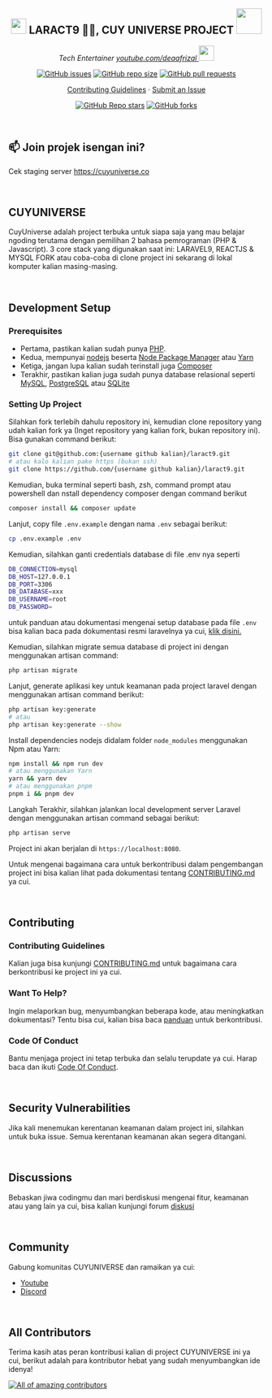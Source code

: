<h2 align="center"><img src="https://emojis.slackmojis.com/emojis/images/1531849430/4246/blob-sunglasses.gif?1531849430" width="30"/> LARACT9 🐱‍💻, CUY UNIVERSE PROJECT <img src="https://media.giphy.com/media/12oufCB0MyZ1Go/giphy.gif" width="50"></h2>

<p align="center"><em>Tech Entertainer <a href="https://youtube.com/deaafrizal">youtube.com/deaafrizal
</a><img src="https://media.giphy.com/media/WUlplcMpOCEmTGBtBW/giphy.gif" width="30"> 
</em></p>

<p align="center">
    <a href="https://github.com/deaaprizal/laract9/issues"><img src="https://img.shields.io/github/issues/deaaprizal/laract9" alt="GitHub issues"></a>
    <a href="https://github.com/deaaprizal/laract9"><img alt="GitHub repo size" src="https://img.shields.io/github/repo-size/deaaprizal/laract9"></a>
    <a href="https://github.com/deaaprizal/laract9/pulls"><img alt="GitHub pull requests" src="https://img.shields.io/github/issues-pr/deaaprizal/laract9"></a>
</p>

<p align="center">
  <a href="https://github.com/ideaaprizal/laract9/blob/main/CONTRIBUTING.md">Contributing Guidelines</a>
  ·
  <a href="https://github.com/deaaprizal/laract9/issues/new">Submit an Issue</a>
  <br>

 <p align="center">
    <a href="https://github.com/deaaprizal/laract9/"><img alt="GitHub Repo stars" src="https://img.shields.io/github/stars/deaaprizal/laract9?style=social"></a>
    <a href="https://github.com/deaaprizal/laract9/"><img alt="GitHub forks" src="https://img.shields.io/github/forks/deaaprizal/laract9?style=social"></a>
  </p>
</p>

<br>

## 📫 Join projek isengan ini?
Cek staging server https://cuyuniverse.co

<br>

## CUYUNIVERSE
CuyUniverse adalah project terbuka untuk siapa saja yang mau belajar ngoding terutama dengan pemilihan 2 bahasa pemrograman (PHP & Javascript).
3 core stack yang digunakan saat ini: LARAVEL9, REACTJS & MYSQL
FORK atau coba-coba di clone project ini sekarang di lokal komputer kalian masing-masing.


<br/>

## Development Setup
### Prerequisites
- Pertama, pastikan kalian sudah punya [PHP](https://php.net).
- Kedua, mempunyai [nodejs](https://nodejs.org) beserta [Node Package Manager](https://www.npmjs.com/get-npm) atau [Yarn](https://classic.yarnpkg.com/lang/en/docs/install/)
- Ketiga, jangan lupa kalian sudah terinstall juga [Composer](https://getcomposer.org)
- Terakhir, pastikan kalian juga sudah punya database relasional seperti [MySQL](https://www.mysql.com/downloads/), [PostgreSQL](https://www.enterprisedb.com/downloads/postgres-postgresql-downloads) atau [SQLite](https://www.sqlite.com/download.html)

### Setting Up Project

Silahkan fork terlebih dahulu repository ini, kemudian clone repository yang udah kalian fork ya (Inget repository yang kalian fork, bukan repository ini). 
Bisa gunakan command berikut:
```bash
git clone git@github.com:{username github kalian}/laract9.git
# atau kalo kalian pake https (bukan ssh)
git clone https://github.com/{username github kalian}/laract9.git
```
Kemudian, buka terminal seperti bash, zsh, command prompt atau powershell dan nstall dependency composer dengan command berikut
```bash
composer install && composer update
```
Lanjut, copy file `.env.example` dengan nama `.env` sebagai berikut:
```bash
cp .env.example .env
```
Kemudian, silahkan ganti credentials database di file .env nya seperti
```bash
DB_CONNECTION=mysql
DB_HOST=127.0.0.1
DB_PORT=3306
DB_DATABASE=xxx
DB_USERNAME=root
DB_PASSWORD=
```
untuk panduan atau dokumentasi mengenai setup database pada file `.env` bisa kalian baca pada dokumentasi resmi laravelnya ya cui, [klik disini.](https://laravel.com/docs/9.x/database)

Kemudian, silahkan migrate semua database di project ini dengan menggunakan artisan command:
```bash
php artisan migrate
```
Lanjut, generate aplikasi key untuk keamanan pada project laravel dengan menggunakan artisan command berikut:
```bash
php artisan key:generate
# atau 
php artisan key:generate --show
```
Install dependencies nodejs didalam folder `node_modules` menggunakan Npm atau Yarn:
```bash
npm install && npm run dev
# atau menggunakan Yarn
yarn && yarn dev
# atau menggunakan pnpm
pnpm i && pnpm dev
```
Langkah Terakhir, silahkan jalankan local development server Laravel dengan menggunakan artisan command sebagai berikut:
```bash
php artisan serve
```
Project ini akan berjalan di `https://localhost:8080`.

Untuk mengenai bagaimana cara untuk berkontribusi dalam pengembangan project ini bisa kalian lihat pada dokumentasi tentang [CONTRIBUTING.md](https://github.com/deaaprizal/laract9/blob/main/CONTRIBUTING.md) ya cui.


<br>

## Contributing
### Contributing Guidelines
Kalian juga bisa kunjungi [CONTRIBUTING.md](https://github.com/deaaprizal/laract9/blob/main/CONTRIBUTING.md) untuk bagaimana cara berkontribusi ke project ini ya cui.
### Want To Help?
Ingin melaporkan bug, menyumbangkan beberapa kode, atau meningkatkan dokumentasi? Tentu bisa cui, kalian bisa baca [panduan](https://github.com/deaaprizal/laract9/blob/main/CONTRIBUTING.md) untuk berkontribusi.
### Code Of Conduct
Bantu menjaga project ini tetap terbuka dan selalu terupdate ya cui. Harap baca dan ikuti [Code Of Conduct]().

<br>

## Security Vulnerabilities
Jika kali menemukan kerentanan keamanan dalam project ini, silahkan untuk buka issue. Semua kerentanan keamanan akan segera ditangani.

<br>

## Discussions
Bebaskan jiwa codingmu dan mari berdiskusi mengenai fitur, keamanan atau yang lain ya cui, bisa kalian kunjungi forum [diskusi](https://github.com/deaaprizal/laract9/discussions)

<br>

## Community
Gabung komunitas CUYUNIVERSE dan ramaikan ya cui:
- [Youtube](https://youtube.com/deaafrizal)
- [Discord]()

<br>

## All Contributors
Terima kasih atas peran kontribusi kalian di project CUYUNIVERSE ini ya cui, berikut adalah para kontributor hebat yang sudah menyumbangkan ide idenya!

<a href="https://github.com/deaaprizal/laract9/graphs/contributors"><img src="https://contrib.rocks/image?repo=deaaprizal/laract9" alt="All of amazing contributors"></a>
